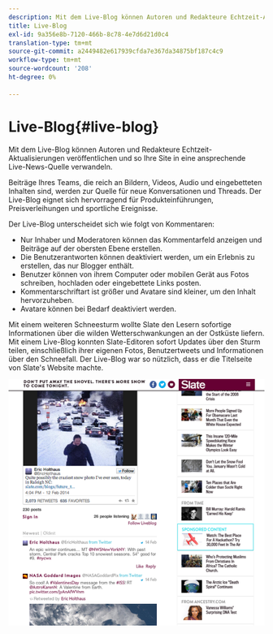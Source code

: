 ```yaml
---
description: Mit dem Live-Blog können Autoren und Redakteure Echtzeit-Aktualisierungen veröffentlichen und so Ihre Site in eine ansprechende Live-News-Quelle verwandeln.
title: Live-Blog
exl-id: 9a356e8b-7120-466b-8c78-4e7d6d21d0c4
translation-type: tm+mt
source-git-commit: a2449482e617939cfda7e367da34875bf187c4c9
workflow-type: tm+mt
source-wordcount: '208'
ht-degree: 0%

---
```


# Live-Blog{#live-blog}

Mit dem Live-Blog können Autoren und Redakteure Echtzeit-Aktualisierungen veröffentlichen und so Ihre Site in eine ansprechende Live-News-Quelle verwandeln.

Beiträge Ihres Teams, die reich an Bildern, Videos, Audio und eingebetteten Inhalten sind, werden zur Quelle für neue Konversationen und Threads. Der Live-Blog eignet sich hervorragend für Produkteinführungen, Preisverleihungen und sportliche Ereignisse.

Der Live-Blog unterscheidet sich wie folgt von Kommentaren:

* Nur Inhaber und Moderatoren können das Kommentarfeld anzeigen und Beiträge auf der obersten Ebene erstellen.
* Die Benutzerantworten können deaktiviert werden, um ein Erlebnis zu erstellen, das nur Blogger enthält.
* Benutzer können von ihrem Computer oder mobilen Gerät aus Fotos schreiben, hochladen oder eingebettete Links posten.
* Kommentarschriftart ist größer und Avatare sind kleiner, um den Inhalt hervorzuheben.
* Avatare können bei Bedarf deaktiviert werden.

Mit einem weiteren Schneesturm wollte Slate den Lesern sofortige Informationen über die wilden Wetterschwankungen an der Ostküste liefern. Mit einem Live-Blog konnten Slate-Editoren sofort Updates über den Sturm teilen, einschließlich ihrer eigenen Fotos, Benutzertweets und Informationen über den Schneefall. Der Live-Blog war so nützlich, dass er die Titelseite von Slate&#39;s Website machte.

![](assets/LiveBlogSlate_example.png)
